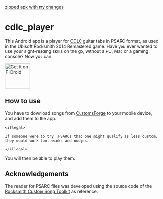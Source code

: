 [zipped apk with my changes](https://github.com/user-attachments/files/17781720/app-release.apk.zip)

# cdlc_player

This Android app is a player for [CDLC](https://customsforge.com/) guitar tabs in PSARC format, as used in the Ubisoft Rocksmith 2014 Remastered game.
Have you ever wanted to use your sight-reading skills on the go, without a PC, Mac or a gaming console? Now you can.

[<img src="https://fdroid.gitlab.io/artwork/badge/get-it-on.png"
     alt="Get it on F-Droid"
     height="80">](https://f-droid.org/packages/eu.tilk.cdlcplayer/)

## How to use

You have to download songs from [CustomsForge](https://customsforge.com/) to your mobile device, and add them to the app.

```
<illegal>

If someone were to try .PSARCs that one might qualify as less custom, they would work too. winks and nudges.

</illegal>
```

You will then be able to play them.

## Acknowledgements

The reader for PSARC files was developed using the source code of the [Rocksmith Custom Song Toolkit](https://github.com/rscustom/rocksmith-custom-song-toolkit) as reference.
